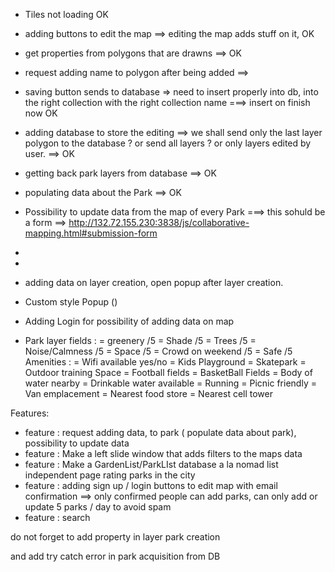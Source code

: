 - Tiles not loading  OK 
- adding buttons to edit the map ==> editing the map adds stuff on it, OK 
- get properties from polygons that are drawns ==> OK 
- request adding name to polygon after being added ==> 
- saving button sends to database => need to insert properly into db, into the right collection with the right collection name ===> insert on finish now OK
- adding database to store the editing ==> we shall send only the last layer polygon to the database ? or send all layers ? or only layers edited  by user. ==> OK 
- getting back park layers from database ==> OK 
- populating data about the Park ==> OK 
- Possibility to update data from the map of every Park ===>  this sohuld be a form ==>  http://132.72.155.230:3838/js/collaborative-mapping.html#submission-form
-
-
- adding data on layer creation, open popup after layer creation.
- Custom style Popup ()
- Adding Login for possibility of adding data on map

- Park layer fields :
    = greenery /5
    = Shade /5
    = Trees /5 
    = Noise/Calmness /5
    = Space /5
    = Crowd on weekend /5
    = Safe /5
  Amenities : 
    = Wifi available yes/no
    = Kids Playground
    = Skatepark
    = Outdoor training Space
    = Football fields
    = BasketBall Fields
    = Body of water nearby
    = Drinkable water available
    = Running 
    = Picnic friendly
    = Van emplacement
    = Nearest food store
    = Nearest cell tower
     
Features: 
- feature : request adding data, to park ( populate data about park), possibility to update data
- feature : Make a left slide window that adds filters to the maps data
- feature : Make a GardenList/ParkLIst database a la nomad list independent page rating parks in the city
- feature : adding sign up / login buttons to edit map with email confirmation ==> only confirmed people can add parks, can only add or update 5 parks / day to avoid spam
- feature : search

do not forget to add property in layer park creation

and add try catch error in park acquisition from DB
